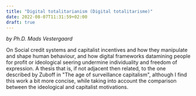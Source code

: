 ```yaml
---
title: "Digital totalitarianism (Digital totalitarisme)"
date: 2022-08-07T11:31:59+02:00
draft: true
---
```


*by Ph.D. Mads Vestergaard*

On Social credit systems and capitalist incentives and how they manipulate and shape human behaviour, and how digital frameworks datamining people for profit or ideological seering undermine individuality and freedom of expression. 
A thesis that is, if not adjacent then related, to the one described by Zuboff in "The age of surveillance capitalism", although I find this work a bit more concise, while taking into account the comparison between the ideological and capitalist motivations.

